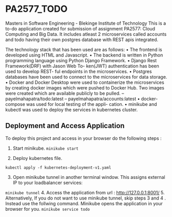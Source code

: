 # PA2577_TODO
Masters in Software Engineering - Blekinge Institute of Technology
This is a to-do application created for submission of assignment PA2577: Cloud Computing and Big Data.
It includes atleast 2 microservices called accounts and todo having their own postgres database with REST apis integrated.

The technology stack that has been used are as follows:
• The frontend is developed using HTML and Javascript.
• The backend is written in Python programming language
using Python Django Framework.
• Django Rest Framework(DRF) with Jason Web To-
ken(JWT) authentication has been used to develop REST-
ful endpoints in the microservices.
• Postgres databases have been used to connect to the
microservices for data storage.
• Docker and Docker Desktop were used to containerize
the microservices by creating docker images which were
pushed to Docker Hub. Two images were created which
are available publicly to be pulled.
– payelmahapatra/todo:latest
– payelmahapatra/accounts:latest
• docker-compose was used for local testing of the appli-
cation.
• minikube and kubectl was used to deploy the services in
kubernetes cluster.

## Deployment and Access Application
To deploy this project and access in your browser do the following steps :
1. Start minikube.
   ```minikube start```

3. Deploy kubernetes file.

```kubectl apply -f kubernetes-deployment-v1.yaml```

3. Open minikube tunnel in another terminal window. This assigns external IP to your loadbalancer services:

```minikube tunnel```
4. Access the application from url : http://127.0.0.1:8001/ 
5. Alternatively, If you do not want to use minikube tunnel, skip steps 3 and 4 . Instead use the follwing command. Minikube opens the application in your browser for you.
```minikube service todo```
